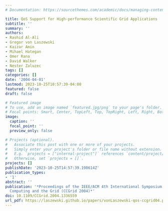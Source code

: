 ```yaml
---
# Documentation: https://sourcethemes.com/academic/docs/managing-content/

title: QoS Support for High-performance Scientific Grid Applications
subtitle: ''
summary: ''
authors:
- Rashid Al-Ali
- Gregor von Laszewski
- Kaizar Amin
- Mihael Hategan
- Omer Rana
- David Walker
- Nester Zaluzec
tags: []
categories: []
date: '2004-04-01'
lastmod: 2023-10-25T10:57:39-04:00
featured: false
draft: false

# Featured image
# To use, add an image named `featured.jpg/png` to your page's folder.
# Focal points: Smart, Center, TopLeft, Top, TopRight, Left, Right, BottomLeft, Bottom, BottomRight.
image:
  caption: ''
  focal_point: ''
  preview_only: false

# Projects (optional).
#   Associate this post with one or more of your projects.
#   Simply enter your project's folder or file name without extension.
#   E.g. `projects = ["internal-project"]` references `content/project/deep-learning/index.md`.
#   Otherwise, set `projects = []`.
projects: []
publishDate: '2023-10-25T14:57:39.198614Z'
publication_types:
- '1'
abstract: ''
publication: '*Proceedings of the IEEE/ACM 4th International Symposium on Cluster
  Computing and the Grid (CCGrid 2004)*'
doi: 10.1109/CCGrid.2004.1336559
url_pdf: https://laszewski.github.io/papers/vonLaszewski-qos-ccgrid04.pdf
---
```

